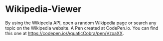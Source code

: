 # Wikipedia-Viewer
By using the Wikipedia API, open a random Wikipedia page or search any topic on the Wikipedia website.
A Pen created at CodePen.io. You can find this one at https://codepen.io/AquaticCobra/pen/VzxaXX.
